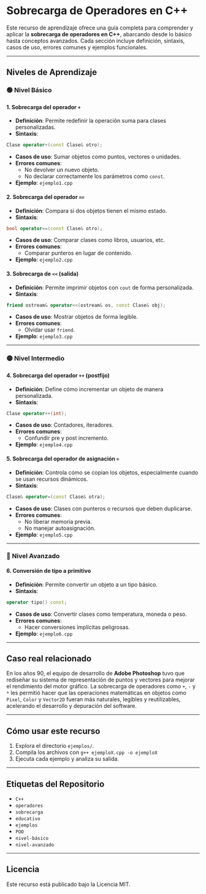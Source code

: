 # Sobrecarga de Operadores en C++

Este recurso de aprendizaje ofrece una guía completa para comprender y aplicar la **sobrecarga de operadores en C++**, abarcando desde lo básico hasta conceptos avanzados. Cada sección incluye definición, sintaxis, casos de uso, errores comunes y ejemplos funcionales.

---

## Niveles de Aprendizaje

### 🟢 Nivel Básico

#### 1. Sobrecarga del operador `+`
- **Definición**: Permite redefinir la operación suma para clases personalizadas.
- **Sintaxis**:
```cpp
Clase operator+(const Clase& otro);
```
- **Casos de uso**: Sumar objetos como puntos, vectores o unidades.
- **Errores comunes**:
  - No devolver un nuevo objeto.
  - No declarar correctamente los parámetros como `const`.
- **Ejemplo**: `ejemplo1.cpp`

#### 2. Sobrecarga del operador `==`
- **Definición**: Compara si dos objetos tienen el mismo estado.
- **Sintaxis**:
```cpp
bool operator==(const Clase& otro);
```
- **Casos de uso**: Comparar clases como libros, usuarios, etc.
- **Errores comunes**:
  - Comparar punteros en lugar de contenido.
- **Ejemplo**: `ejemplo2.cpp`

#### 3. Sobrecarga de `<<` (salida)
- **Definición**: Permite imprimir objetos con `cout` de forma personalizada.
- **Sintaxis**:
```cpp
friend ostream& operator<<(ostream& os, const Clase& obj);
```
- **Casos de uso**: Mostrar objetos de forma legible.
- **Errores comunes**:
  - Olvidar usar `friend`.
- **Ejemplo**: `ejemplo3.cpp`

---

### 🟡 Nivel Intermedio

#### 4. Sobrecarga del operador `++` (postfijo)
- **Definición**: Define cómo incrementar un objeto de manera personalizada.
- **Sintaxis**:
```cpp
Clase operator++(int);
```
- **Casos de uso**: Contadores, iteradores.
- **Errores comunes**:
  - Confundir pre y post incremento.
- **Ejemplo**: `ejemplo4.cpp`

#### 5. Sobrecarga del operador de asignación `=`
- **Definición**: Controla cómo se copian los objetos, especialmente cuando se usan recursos dinámicos.
- **Sintaxis**:
```cpp
Clase& operator=(const Clase& otra);
```
- **Casos de uso**: Clases con punteros o recursos que deben duplicarse.
- **Errores comunes**:
  - No liberar memoria previa.
  - No manejar autoasignación.
- **Ejemplo**: `ejemplo5.cpp`

---

### 🔴 Nivel Avanzado

#### 6. Conversión de tipo a primitivo
- **Definición**: Permite convertir un objeto a un tipo básico.
- **Sintaxis**:
```cpp
operator tipo() const;
```
- **Casos de uso**: Convertir clases como temperatura, moneda o peso.
- **Errores comunes**:
  - Hacer conversiones implícitas peligrosas.
- **Ejemplo**: `ejemplo6.cpp`

---

## Caso real relacionado

En los años 90, el equipo de desarrollo de **Adobe Photoshop** tuvo que rediseñar su sistema de representación de puntos y vectores para mejorar el rendimiento del motor gráfico. La sobrecarga de operadores como `+`, `-` y `*` les permitió hacer que las operaciones matemáticas en objetos como `Pixel`, `Color` y `Vector2D` fueran más naturales, legibles y reutilizables, acelerando el desarrollo y depuración del software.

---

## Cómo usar este recurso

1. Explora el directorio `ejemplos/`.
2. Compila los archivos con `g++ ejemploX.cpp -o ejemploX`
3. Ejecuta cada ejemplo y analiza su salida.

---

## Etiquetas del Repositorio

- `C++`
- `operadores`
- `sobrecarga`
- `educativo`
- `ejemplos`
- `POO`
- `nivel-básico`
- `nivel-avanzado`

---

## Licencia

Este recurso está publicado bajo la Licencia MIT.
